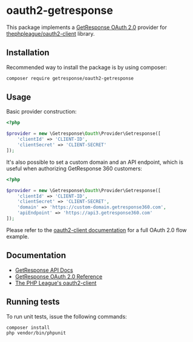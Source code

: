 # oauth2-getresponse

This package implements a [GetResponse OAuth 2.0](http://apidocs.getresponse.com/v3/oauth) provider for [thephpleague/oauth2-client](https://github.com/thephpleague/oauth2-client) library.

## Installation

Recommended way to install the package is by using composer:
```bash
composer require getresponse/oauth2-getresponse
```

## Usage

Basic provider construction:
```php
<?php

$provider = new \Getresponse\Oauth\Provider\Getresponse([
    'clientId' => 'CLIENT-ID',
    'clientSecret' => 'CLIENT-SECRET'
]);
```

It's also possible to set a custom domain and an API endpoint, which is useful when authorizing GetResponse 360 customers:
```php
<?php

$provider = new \Getresponse\Oauth\Provider\Getresponse([
    'clientId' => 'CLIENT-ID',
    'clientSecret' => 'CLIENT-SECRET',
    'domain' => 'https://custom-domain.getresponse360.com',
    'apiEndpoint' => 'https://api3.getresponse360.com'
]);
```

Please refer to the [oauth2-client documentation](https://github.com/thephpleague/oauth2-client/blob/master/README.md) for a full OAuth 2.0 flow example.

## Documentation
- [GetResponse API Docs](http://apidocs.getresponse.com/v3)
- [GetResponse OAuth 2.0 Reference](http://apidocs.getresponse.com/v3/oauth)
- [The PHP League's oauth2-client](https://github.com/thephpleague/oauth2-client)

## Running tests

To run unit tests, issue the following commands:
```bash
composer install
php vendor/bin/phpunit
```
